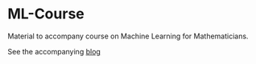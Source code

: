 # ML-Course
Material to accompany course on Machine Learning for Mathematicians. 

See the accompanying [blog](http://nullplug.org/ML-Blog/)